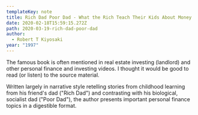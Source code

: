 ```yaml
---
templateKey: note
title: Rich Dad Poor Dad - What the Rich Teach Their Kids About Money
date: 2020-02-18T15:59:15.272Z
path: 2020-03-19-rich-dad-poor-dad
author:
  - Robert T Kiyosaki
year: "1997"
---
```


The famous book is often mentioned in real estate investing (landlord) and other personal finance and investing videos. I thought it would be good to read (or listen) to the source material.

Written largely in narrative style retelling stories from childhood learning from his friend's dad ("Rich Dad") and contrasting with his biological, socialist dad ("Poor Dad"), the author presents important personal finance topics in a digestible format.
